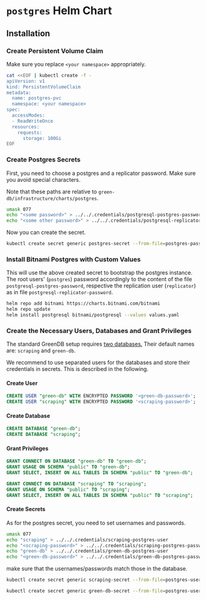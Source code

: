 # `postgres` Helm Chart

## Installation

### Create Persistent Volume Claim

Make sure you replace `<your namespace>` appropriately.

```bash
cat <<EOF | kubectl create -f -
apiVersion: v1
kind: PersistentVolumeClaim
metadata:
  name: postgres-pvc
  namespace: <your namespace>
spec:
  accessModes:
  - ReadWriteOnce
  resources:
    requests:
      storage: 100Gi
EOF
```

### Create Postgres Secrets

First, you need to choose a postgres and a replicator password. Make sure you avoid special characters.

Note that these paths are relative to ``green-db/infrastructure/charts/postgres``.

```bash
umask 077
echo "<some password>" > ../../.credentials/postgresql-postgres-password
echo "<some other password>" > ../../.credentials/postgresql-replicator-password
```

Now you can create the secret.
```bash
kubectl create secret generic postgres-secret --from-file=postgres-password=../../.credentials/postgresql-postgres-password --from-file=replicator-password=../../.credentials/postgresql-replicator-password
```


### Install Bitnami Postgres with Custom Values

This will use the above created secret to bootstrap the postgres instance. The root users' (`postgres`) password accordingly to the content of the file `postgresql-postgres-password`, respective the replication user (`replicator`) as in file `postgresql-replicator-password`.

```bash
helm repo add bitnami https://charts.bitnami.com/bitnami
helm repo update
helm install postgresql bitnami/postgresql --values values.yaml
```

### Create the Necessary Users, Databases and Grant Privileges

The standard GreenDB setup requires [two databases.](../../../core/core/constants.py) Their default names are: `scraping` and `green-db`.

We recommend to use separated users for the databases and store their credentials in secrets. This is described in the following.


#### Create User

```sql
CREATE USER "green-db" WITH ENCRYPTED PASSWORD '<green-db-password>';
CREATE USER "scraping" WITH ENCRYPTED PASSWORD '<scraping-password>';
```

#### Create Database

```sql
CREATE DATABASE "green-db";
CREATE DATABASE "scraping";
```


#### Grant Privileges

```sql
GRANT CONNECT ON DATABASE "green-db" TO "green-db";
GRANT USAGE ON SCHEMA "public" TO "green-db";
GRANT SELECT, INSERT ON ALL TABLES IN SCHEMA "public" TO "green-db";

GRANT CONNECT ON DATABASE "scraping" TO "scraping";
GRANT USAGE ON SCHEMA "public" TO "scraping";
GRANT SELECT, INSERT ON ALL TABLES IN SCHEMA "public" TO "scraping";
```


#### Create Secrets

As for the postgres secret, you need to set usernames and passwords.

```bash
umask 077
echo "scraping" > ../../.credentials/scraping-postgres-user
echo "<scraping-password>" > ../../.credentials/scraping-postgres-password
echo "green-db" > ../../.credentials/green-db-postgres-user
echo "<green-db-password>" > ../../.credentials/green-db-postgres-password
```

make sure that the usernames/passwords match those in the database.

```bash
kubectl create secret generic scraping-secret --from-file=postgres-user=../../.credentials/scraping-postgres-user --from-file=postgres-password=../../.credentials/scraping-postgres-password
```

```bash
kubectl create secret generic green-db-secret --from-file=postgres-user=../../.credentials/green-db-postgres-user --from-file=postgres-password=../../.credentials/green-db-postgres-password
```
